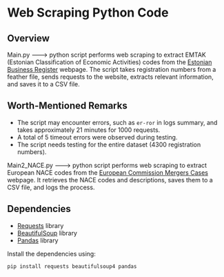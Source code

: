 # Web Scraping Python Code

## Overview

Main.py ---> python script performs web scraping to extract EMTAK (Estonian Classification of Economic Activities) codes from the [Estonian Business Register](https://ariregister.rik.ee/eng/company/) webpage. The script takes registration numbers from a feather file, sends requests to the website, extracts relevant information, and saves it to a CSV file.

## Worth-Mentioned Remarks
- The script may encounter errors, such as `er-ror` in logs summary, and takes approximately 21 minutes for 1000 requests.
- A total of 5 timeout errors were observed during testing.
- The script needs testing for the entire dataset (4300 registration numbers).

Main2_NACE.py ---> python script performs web scraping to extract European NACE codes from the [European Commission Mergers Cases](https://ec.europa.eu/competition/mergers/cases/index/nace_all.html) webpage. It retrieves the NACE codes and descriptions, saves them to a CSV file, and logs the process.

## Dependencies
- [Requests](https://docs.python-requests.org/en/master/) library
- [BeautifulSoup](https://www.crummy.com/software/BeautifulSoup/bs4/doc/) library
- [Pandas](https://pandas.pydata.org/) library

Install the dependencies using:
```bash
pip install requests beautifulsoup4 pandas

